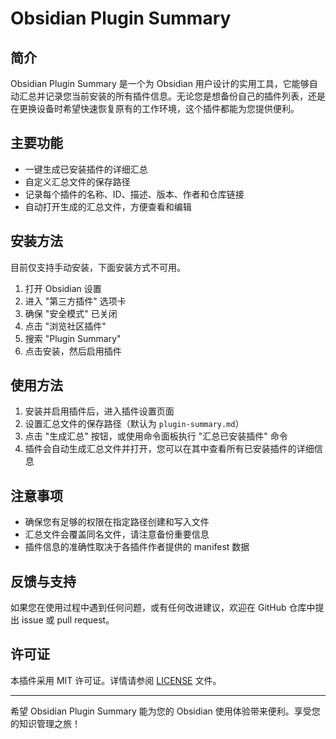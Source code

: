 # Obsidian Plugin Summary

## 简介

Obsidian Plugin Summary 是一个为 Obsidian 用户设计的实用工具，它能够自动汇总并记录您当前安装的所有插件信息。无论您是想备份自己的插件列表，还是在更换设备时希望快速恢复原有的工作环境，这个插件都能为您提供便利。

## 主要功能

- 一键生成已安装插件的详细汇总
- 自定义汇总文件的保存路径
- 记录每个插件的名称、ID、描述、版本、作者和仓库链接
- 自动打开生成的汇总文件，方便查看和编辑

## 安装方法

目前仅支持手动安装，下面安装方式不可用。
1. 打开 Obsidian 设置
2. 进入 "第三方插件" 选项卡
3. 确保 "安全模式" 已关闭
4. 点击 "浏览社区插件"
5. 搜索 "Plugin Summary"
6. 点击安装，然后启用插件

## 使用方法

1. 安装并启用插件后，进入插件设置页面
2. 设置汇总文件的保存路径（默认为 `plugin-summary.md`）
3. 点击 "生成汇总" 按钮，或使用命令面板执行 "汇总已安装插件" 命令
4. 插件会自动生成汇总文件并打开，您可以在其中查看所有已安装插件的详细信息

## 注意事项

- 确保您有足够的权限在指定路径创建和写入文件
- 汇总文件会覆盖同名文件，请注意备份重要信息
- 插件信息的准确性取决于各插件作者提供的 manifest 数据

## 反馈与支持

如果您在使用过程中遇到任何问题，或有任何改进建议，欢迎在 GitHub 仓库中提出 issue 或 pull request。

## 许可证

本插件采用 MIT 许可证。详情请参阅 [LICENSE](LICENSE) 文件。

---

希望 Obsidian Plugin Summary 能为您的 Obsidian 使用体验带来便利。享受您的知识管理之旅！
